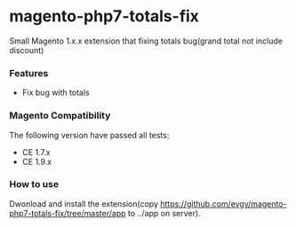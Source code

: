 # magento-php7-totals-fix
Small Magento 1.x.x extension that fixing totals bug(grand total not include discount)

### Features
* Fix bug with totals

### Magento Compatibility
The following version have passed all tests:
* CE 1.7.x
* CE 1.9.x

### How to use

Dwonload and install the extension(copy https://github.com/evgv/magento-php7-totals-fix/tree/master/app to ../app on server).
